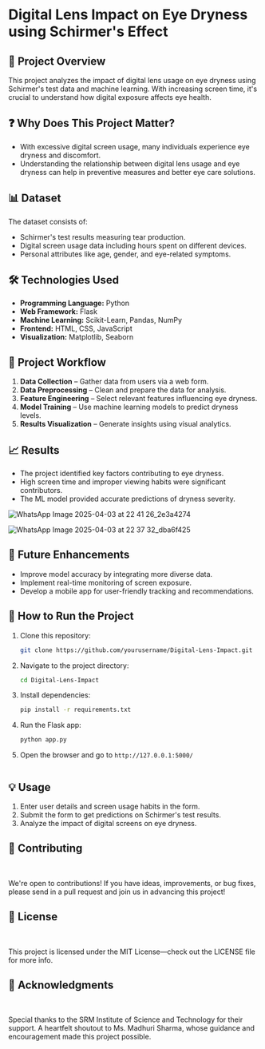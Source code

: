# Digital Lens Impact on Eye Dryness using Schirmer's Effect 

## 📌 Project Overview
This project analyzes the impact of digital lens usage on eye dryness using Schirmer's test data and machine learning. With increasing screen time, it's crucial to understand how digital exposure affects eye health.

## ❓ Why Does This Project Matter?
- With excessive digital screen usage, many individuals experience eye dryness and discomfort.
- Understanding the relationship between digital lens usage and eye dryness can help in preventive measures and better eye care solutions.

## 📊 Dataset
The dataset consists of:
- Schirmer's test results measuring tear production.
- Digital screen usage data including hours spent on different devices.
- Personal attributes like age, gender, and eye-related symptoms.

## 🛠️ Technologies Used
- **Programming Language:** Python
- **Web Framework:** Flask
- **Machine Learning:** Scikit-Learn, Pandas, NumPy
- **Frontend:** HTML, CSS, JavaScript
- **Visualization:** Matplotlib, Seaborn

## 🔄 Project Workflow
1. **Data Collection** – Gather data from users via a web form.
2. **Data Preprocessing** – Clean and prepare the data for analysis.
3. **Feature Engineering** – Select relevant features influencing eye dryness.
4. **Model Training** – Use machine learning models to predict dryness levels.
5. **Results Visualization** – Generate insights using visual analytics.

## 📈 Results
- The project identified key factors contributing to eye dryness.
- High screen time and improper viewing habits were significant contributors.
- The ML model provided accurate predictions of dryness severity.

![WhatsApp Image 2025-04-03 at 22 41 26_2e3a4274](https://github.com/user-attachments/assets/360d98cb-8eed-411c-9281-d30f410344ae)


![WhatsApp Image 2025-04-03 at 22 37 32_dba6f425](https://github.com/user-attachments/assets/8365a6ea-010f-4f1f-8ddd-55a92cfd3f28)


## 🚀 Future Enhancements
- Improve model accuracy by integrating more diverse data.
- Implement real-time monitoring of screen exposure.
- Develop a mobile app for user-friendly tracking and recommendations.

## 📩 How to Run the Project
1. Clone this repository:
   ```bash
   git clone https://github.com/yourusername/Digital-Lens-Impact.git
   ```
2. Navigate to the project directory:
   ```bash
   cd Digital-Lens-Impact
   ```
3. Install dependencies:
   ```bash
   pip install -r requirements.txt
   ```
4. Run the Flask app:
   ```bash
   python app.py
   ```
5. Open the browser and go to `http://127.0.0.1:5000/`

   ```

## 💡 Usage
1. Enter user details and screen usage habits in the form.
2. Submit the form to get predictions on Schirmer's test results.
3. Analyze the impact of digital screens on eye dryness.

<h2>🤝 Contributing</h2><br>

We're open to contributions! If you have ideas, improvements, or bug fixes, please send in a pull request and join us in advancing this project!<br>

<h2>📜 License</h2><br>

This project is licensed under the MIT License—check out the LICENSE file for more info.<br>

<h2>🙏 Acknowledgments</h2><br>

Special thanks to the SRM Institute of Science and Technology for their support. A heartfelt shoutout to Ms. Madhuri Sharma, whose guidance and encouragement made this project possible.
